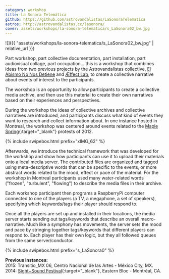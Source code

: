```yaml
---
category: workshop
title: La Sonora Telemática
github: https://github.com/astrovandalistas/LaSonoraTelematica
astros: http://astrovandalistas.cc/lasonora/
cover: assets/workshops/la-sonora-telematica/s_LaSonora02_bw.jpg
---
```

![]({{ "assets/workshops/la-sonora-telematica/s_LaSonora02_bw.jpg" | relative_url }})

Part workshop, part collective documentation, part installation, part audiovisual collage, part occupation... this is a workshop that combines ideas from two previous projects by the Astrovandalistas collective, [El Abismo No Nos Detiene](../el-abismo/) and [Æffect Lab](../aeffectlab/), to create a collective narrative about events of interest to the participants.

The workshop is an opportunity to allow participants to create a collective media archive, and then use this material to create their own narratives based on their experiences and perspectives.

During the workshop the ideas of collective archives and collective narratives are introduced, and participants discuss what kind of events they want to research and collect information about. In one instance hosted in Montreal, the workshop was centered around events related to the [Maple Spring](http://en.wikipedia.org/wiki/2012_Quebec_student_protests){:target="_blank"} protests of 2012.

{% include swipebox.html prefix="xIMG_62" %}

Afterwards, we introduce the technical framework that was developed for the workshop and show how participants can use it to upload their materials onto a local media server. The contributed files are organized and tagged using meta-descriptive words that can be specific to the events, or more abstract words related to the mood, effect or pace of the material. For the workshop in Montreal participants used many water-related words ("frozen", "turbulent", "flowing") to describe the media files in their archive.

Each workshop participant then programs a RaspberryPi computer connected to one of the players (a TV, a megaphone, a set of speakers), specifying which keywords/tags their player should respond to.

Once all the players are set up and installed in their locations, the media server starts sending out tags/keywords that describe an overall macro-narrative. Much like a symphony has movements, the server sets the mood and pace by stringing together tags/keywords that different players can respond to. Each player has their own logic, but they all followed queues from the same server/conductor.

{% include swipebox.html prefix="s_LaSonora0" %}

**Previous instances:**  
2015: Transitio_MX 06, Centro Nacional de las Artes - México City, MX.  
2014: [Sight+Sound Festival](https://sightandsound.dance){:target="_blank"}, Eastern Bloc - Montréal, CA.
